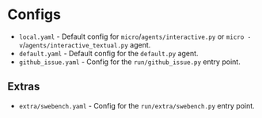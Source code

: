 # Configs

* `local.yaml` - Default config for `micro`/`agents/interactive.py` or `micro -v`/`agents/interactive_textual.py` agent.
* `default.yaml` - Default config for the `default.py` agent.
* `github_issue.yaml` - Config for the `run/github_issue.py` entry point.

## Extras

* `extra/swebench.yaml` - Config for the `run/extra/swebench.py` entry point.